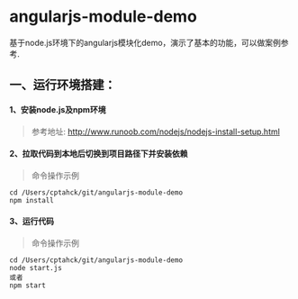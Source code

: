 # angularjs-module-demo

基于node.js环境下的angularjs模块化demo，演示了基本的功能，可以做案例参考.

## 一、运行环境搭建：

#### 1、安装node.js及npm环境
> 参考地址: 
  http://www.runoob.com/nodejs/nodejs-install-setup.html

#### 2、拉取代码到本地后切换到项目路径下并安装依赖
> 命令操作示例

```
cd /Users/cptahck/git/angularjs-module-demo
npm install
```
#### 3、运行代码
> 命令操作示例

```
cd /Users/cptahck/git/angularjs-module-demo
node start.js
或者 
npm start
```